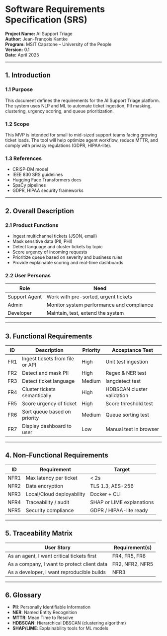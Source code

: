 # Software Requirements Specification (SRS)
**Project Name:** AI Support Triage  
**Author:** Jean-François Kantke  
**Program:** MSIT Capstone – University of the People  
**Version:** 0.1  
**Date:** April 2025

---

## 1. Introduction

### 1.1 Purpose
This document defines the requirements for the AI Support Triage platform. The system uses NLP and ML to automate ticket ingestion, PII masking, clustering, urgency scoring, and queue prioritization.

### 1.2 Scope
This MVP is intended for small to mid-sized support teams facing growing ticket loads. The tool will help optimize agent workflow, reduce MTTR, and comply with privacy regulations (GDPR, HIPAA-lite).

### 1.3 References
- CRISP-DM model
- IEEE 830 SRS guidelines
- Hugging Face Transformers docs
- SpaCy pipelines
- GDPR, HIPAA security frameworks

---

## 2. Overall Description

### 2.1 Product Functions
- Ingest multichannel tickets (JSON, email)
- Mask sensitive data (PII, PHI)
- Detect language and cluster tickets by topic
- Score urgency of incoming requests
- Prioritize queue based on severity and business rules
- Provide explainable scoring and real-time dashboards

### 2.2 User Personas
| Role | Need |
|------|------|
| Support Agent | Work with pre-sorted, urgent tickets |
| Admin | Monitor system performance and compliance |
| Developer | Maintain, test, extend the system |

---

## 3. Functional Requirements

| ID  | Description | Priority | Acceptance Test |
|-----|-------------|----------|------------------|
| FR1 | Ingest tickets from file or API | High | Unit test ingestion |
| FR2 | Detect and mask PII | High | Regex & NER test |
| FR3 | Detect ticket language | Medium | langdetect test |
| FR4 | Cluster tickets semantically | High | HDBSCAN cluster validation |
| FR5 | Score urgency of ticket | High | Score threshold test |
| FR6 | Sort queue based on priority | Medium | Queue sorting test |
| FR7 | Display dashboard to user | Low | Manual test in browser |

---

## 4. Non-Functional Requirements

| ID | Requirement | Target |
|----|-------------|--------|
| NFR1 | Max latency per ticket | < 2s |
| NFR2 | Data encryption | TLS 1.3, AES-256 |
| NFR3 | Local/Cloud deployability | Docker + CLI |
| NFR4 | Traceability / audit | SHAP or LIME explanations |
| NFR5 | Security compliance | GDPR / HIPAA-lite ready |

---

## 5. Traceability Matrix

| User Story | Requirement(s) |
|------------|----------------|
| As an agent, I want critical tickets first | FR4, FR5, FR6 |
| As a company, I want to protect client data | FR2, NFR2, NFR5 |
| As a developer, I want reproducible builds | NFR3 |

---

## 6. Glossary

- **PII**: Personally Identifiable Information  
- **NER**: Named Entity Recognition  
- **MTTR**: Mean Time to Resolve  
- **HDBSCAN**: Hierarchical DBSCAN (clustering algorithm)  
- **SHAP/LIME**: Explainability tools for ML models
